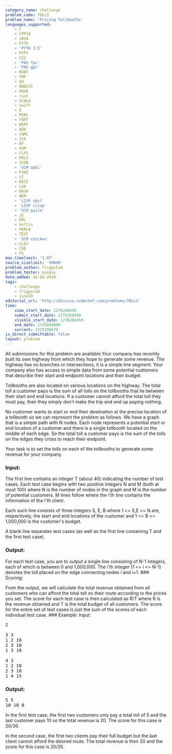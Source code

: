 ```yaml
---
category_name: challenge
problem_code: TOLLS
problem_name: 'Pricing Tollbooths'
languages_supported:
    - C
    - CPP14
    - JAVA
    - PYTH
    - 'PYTH 3.5'
    - PYPY
    - CS2
    - 'PAS fpc'
    - 'PAS gpc'
    - RUBY
    - PHP
    - GO
    - NODEJS
    - HASK
    - rust
    - SCALA
    - swift
    - D
    - PERL
    - FORT
    - WSPC
    - ADA
    - CAML
    - ICK
    - BF
    - ASM
    - CLPS
    - PRLG
    - ICON
    - 'SCM qobi'
    - PIKE
    - ST
    - NICE
    - LUA
    - BASH
    - NEM
    - 'LISP sbcl'
    - 'LISP clisp'
    - 'SCM guile'
    - JS
    - ERL
    - kotlin
    - PERL6
    - TEXT
    - 'SCM chicken'
    - CLOJ
    - COB
    - FS
max_timelimit: '3.07'
source_sizelimit: '50000'
problem_author: friggstad
problem_tester: pieguy
date_added: 10-04-2010
tags:
    - challenge
    - friggstad
    - june10
editorial_url: 'http://discuss.codechef.com/problems/TOLLS'
time:
    view_start_date: 1276266450
    submit_start_date: 1276266450
    visible_start_date: 1276266450
    end_date: 1735669800
    current: 1525199679
is_direct_submittable: false
layout: problem
---
```

All submissions for this problem are available.Your company has recently built its own highway from which they hope to generate some revenue. The highway has no branches or intersections, it is a simple line segment. Your company also has access to simple data from some potential customers that describe their start and endpoint locations and their budget.

Tollbooths are also located on various locations on the highway. The total toll a customer pays is the sum of all tolls on the tollbooths that lie between their start and end locations. If a customer cannot afford the total toll they must pay, then they simply don't make the trip and end up paying nothing.

No customer wants to start or end their destination at the precise location of a tollbooth so we can represent the problem as follows. We have a graph that is a simple path with N nodes. Each node represents a potential start or end location of a customer and there is a single tollbooth located on the middle of each edge. So the total toll a customer pays is the sum of the tolls on the edges they cross to reach their endpoint.

Your task is to set the tolls on each of the tollbooths to generate some revenue for your company.

### Input:

The first line contains an integer T (about 40) indicating the number of test cases. Each test case begins with two positive integers N and M (both at most 100) where N is the number of nodes in the graph and M is the number of potential customers. M lines follow where the i'th line contains the information of the i'th client.

Each such line consists of three integers S, E, B where 1 &lt;= S,E &lt;= N are, respectively, the start and end locations of the customer and 1 &lt;= B &lt;= 1,000,000 is the customer's budget.

A blank line separates test cases (as well as the first line containing T and the first test case).

### Output:

For each test case, you are to output a single line consisting of N-1 integers, each of which is between 0 and 1,000,000. The i'th integer (1 &lt;= i &lt;= N-1) denotes the toll placed on the edge connecting nodes i and i+1. ### Scoring:

From the output, we will calculate the total revenue obtained from all customers who can afford the total toll on their route according to the prices you set. The score for each test case is then calculated as R/T where R is the revenue obtained and T is the total budget of all customers. The score for the entire set of test cases is just the sum of the scores of each individual test case. ### Example: Input:

<pre>
2

3 3
1 2 10
2 3 10
1 3 10

4 3
1 2 10
2 3 10
1 4 15
</pre>
### Output:

<pre>
5 5
10 10 0
</pre>
In the first test case, the first two customers only pay a total toll of 5 and the last customer pays 10 so the total revenue is 20. The score for this case is 20/30.

In the second case, the first two clients pay their full budget but the last client cannot afford the desired route. The total revenue is then 20 and the score for this case is 20/35.
